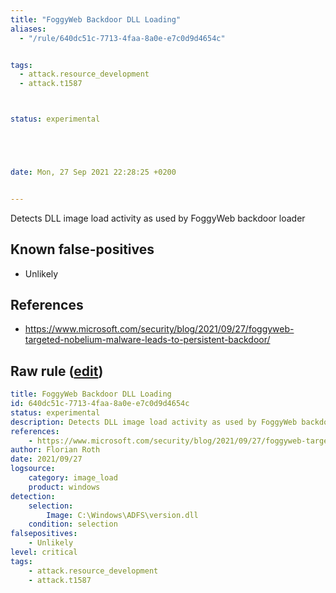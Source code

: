 ```yaml
---
title: "FoggyWeb Backdoor DLL Loading"
aliases:
  - "/rule/640dc51c-7713-4faa-8a0e-e7c0d9d4654c"


tags:
  - attack.resource_development
  - attack.t1587



status: experimental





date: Mon, 27 Sep 2021 22:28:25 +0200


---
```


Detects DLL image load activity as used by FoggyWeb backdoor loader

<!--more-->


## Known false-positives

* Unlikely



## References

* https://www.microsoft.com/security/blog/2021/09/27/foggyweb-targeted-nobelium-malware-leads-to-persistent-backdoor/


## Raw rule ([edit](https://github.com/SigmaHQ/sigma/edit/master/rules/windows/image_load/image_load_foggyweb_nobelium.yml))
```yaml
title: FoggyWeb Backdoor DLL Loading
id: 640dc51c-7713-4faa-8a0e-e7c0d9d4654c
status: experimental
description: Detects DLL image load activity as used by FoggyWeb backdoor loader
references:
    - https://www.microsoft.com/security/blog/2021/09/27/foggyweb-targeted-nobelium-malware-leads-to-persistent-backdoor/
author: Florian Roth
date: 2021/09/27
logsource:
    category: image_load
    product: windows
detection:
    selection:
        Image: C:\Windows\ADFS\version.dll
    condition: selection
falsepositives:
    - Unlikely
level: critical
tags:
    - attack.resource_development
    - attack.t1587

```
